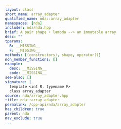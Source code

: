 ```yaml
---
layout: class
short_name: array_adapter
qualified_name: nda::array_adapter
namespaces: [nda]
includer: nda/nda.hpp
brief: A pair shape + lambda --> an immutable array
desc: ""
tparams:
  R: __MISSING__
  F: __MISSING__
methods: [(constructors), shape, operator()]
non_member_functions: []
example:
  desc: __MISSING__
  code: __MISSING__
see-also: []
signature: |
  template <int R, typename F>
  class array_adapter
source: nda/array_adapter.hpp
title: nda::array_adapter
permalink: /cpp-api/nda/array_adapter
has_children: true
parent: nda
nav_exclude: true
...
```


